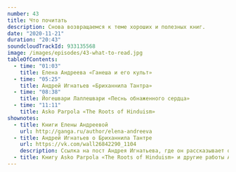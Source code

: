 ```yaml
---
number: 43
title: Что почитать
description: Снова возвращаемся к теме хороших и полезных книг.
date: "2020-11-21"
duration: "20:43"
soundcloudTrackId: 933135568
image: /images/episodes/43-what-to-read.jpg
tableOfContents:
  - time: "01:03"
    title: Елена Андреева «Ганеша и его культ»
  - time: "05:25"
    title: Андрей Игнатьев «Бриханнила Тантра»
  - time: "08:38"
    title: Йогешвари Лаллешвари «Песнь обнаженного сердца»
  - time: "11:11"
    title: Asko Parpola «The Roots of Hinduism»
shownotes:
  - title: Книги Елены Андреевой
    url: http://ganga.ru/author/elena-andreeva
  - title: Андрей Игнатьев о Бриханнила Тантре
    url: https://vk.com/wall26842290_1104
    description: Ссылка на пост Андрея Игнатьева, где он рассказывает о Бриханнила Тантре и других своих работах, а также, о том, где их можно приобрести
  - title: Книгу Asko Parpola «The Roots of Hinduism» и другие работы Андрея Игнатьева можно скачать на сайте https://archive.org/
---
```




